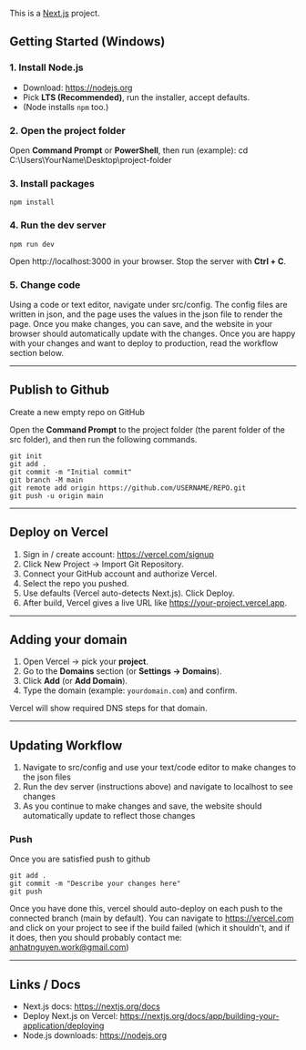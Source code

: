This is a [Next.js](https://nextjs.org) project.

## Getting Started (Windows)

### 1. Install Node.js

- Download: https://nodejs.org
- Pick **LTS (Recommended)**, run the installer, accept defaults.
- (Node installs `npm` too.)

### 2. Open the project folder

Open **Command Prompt** or **PowerShell**, then run (example): cd
C:\Users\YourName\Desktop\project-folder

### 3. Install packages

    npm install

### 4. Run the dev server

    npm run dev

Open http://localhost:3000 in your browser. Stop the server with **Ctrl + C**.

### 5. Change code

Using a code or text editor, navigate under src/config. The config files are
written in json, and the page uses the values in the json file to render the
page. Once you make changes, you can save, and the website in your browser
should automatically update with the changes. Once you are happy with your
changes and want to deploy to production, read the workflow section below.

---

## Publish to Github

Create a new empty repo on GitHub

Open the **Command Prompt** to the project folder (the parent folder of the src
folder), and then run the following commands.

    git init
    git add .
    git commit -m "Initial commit"
    git branch -M main
    git remote add origin https://github.com/USERNAME/REPO.git
    git push -u origin main

---

## Deploy on Vercel

1. Sign in / create account: https://vercel.com/signup
2. Click New Project → Import Git Repository.
3. Connect your GitHub account and authorize Vercel.
4. Select the repo you pushed.
5. Use defaults (Vercel auto-detects Next.js). Click Deploy.
6. After build, Vercel gives a live URL like https://your-project.vercel.app.

---

## Adding your domain

1. Open Vercel → pick your **project**.
2. Go to the **Domains** section (or **Settings → Domains**).
3. Click **Add** (or **Add Domain**).
4. Type the domain (example: `yourdomain.com`) and confirm.

Vercel will show required DNS steps for that domain.

---

## Updating Workflow

1. Navigate to src/config and use your text/code editor to make changes to the
   json files
2. Run the dev server (instructions above) and navigate to localhost to see
   changes
3. As you continue to make changes and save, the website should automatically
   update to reflect those changes

### Push

Once you are satisfied push to github

    git add .
    git commit -m "Describe your changes here"
    git push

Once you have done this, vercel should auto-deploy on each push to the connected
branch (main by default). You can navigate to https://vercel.com and click on
your project to see if the build failed (which it shouldn't, and if it does,
then you should probably contact me: anhatnguyen.work@gmail.com)

---

## Links / Docs

- Next.js docs: https://nextjs.org/docs
- Deploy Next.js on Vercel:
  https://nextjs.org/docs/app/building-your-application/deploying
- Node.js downloads: https://nodejs.org
